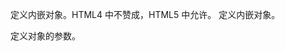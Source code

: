 <embed>	定义内嵌对象。HTML4 中不赞成，HTML5 中允许。
<object>	定义内嵌对象。
<param>	定义对象的参数。
<audio>New	定义了声音内容
<video>New	定义一个视频或者影片
<source>New	定义了media元素的多媒体资源(<video> 和 <audio>)
<track>New	规定media元素的字幕文件或其他包含文本的文件 (<video> 和<audio>)

<!--对象方法，使用js调用-->
addTextTrack()	向视频添加新的文本轨道。
canPlayType()	检查浏览器是否能够播放指定的视频类型。
load()	重新加载视频元素。
play()	开始播放视频。
pause()	暂停当前播放的视频。


<!--dom属性 直接写在dom 里面-->
audioTracks	返回表示可用音频轨道的 AudioTrackList 对象。
autoplay	设置或返回是否在就绪（加载完成）后随即播放视频。
buffered	返回表示视频已缓冲部分的 TimeRanges 对象。
controller	返回表示视频当前媒体控制器的 MediaController 对象。
controls	设置或返回视频是否应该显示控件（比如播放/暂停等）。
crossOrigin	设置或返回视频的 CORS 设置。
currentSrc	返回当前视频的 URL。
currentTime	设置或返回视频中的当前播放位置（以秒计）。
defaultMuted	设置或返回视频默认是否静音。
defaultPlaybackRate	设置或返回视频的默认播放速度。
duration	返回视频的长度（以秒计）。
ended	返回视频的播放是否已结束。
error	返回表示视频错误状态的 MediaError 对象。
height	设置或返回视频的 height 属性的值。
loop	设置或返回视频是否应在结束时再次播放。
mediaGroup	设置或返回视频所属媒介组合的名称。
muted	设置或返回是否关闭声音。
networkState	返回视频的当前网络状态。
paused	设置或返回视频是否暂停。
playbackRate	设置或返回视频播放的速度。
played	返回表示视频已播放部分的 TimeRanges 对象。
poster	设置或返回视频的 poster 属性的值。
preload	设置或返回视频的 preload 属性的值。
readyState	返回视频当前的就绪状态。
seekable	返回表示视频可寻址部分的 TimeRanges 对象。
seeking	返回用户当前是否正在视频中进行查找。
src	设置或返回视频的 src 属性的值。
startDate	返回表示当前时间偏移的 Date 对象。
textTracks	返回表示可用文本轨道的 TextTrackList 对象。
videoTracks	返回表示可用视频轨道的 VideoTrackList 对象。
volume	设置或返回视频的音量。
width	设置或返回视频的 width 属性的值。
